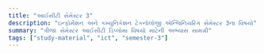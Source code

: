 ```yaml
---
title: "આઈસીટી સેમેસ્ટર 3"
description: "ઇન્ફોર્મેશન અને કમ્યુનિકેશન ટેકનોલોજી એન્જિનિયરિંગ સેમેસ્ટર 3ના વિષયો"
summary: "ત્રીજા સેમેસ્ટર આઈસીટી ડિપ્લોમા વિષયો માટેની અભ્યાસ સામગ્રી"
tags: ["study-material", "ict", "semester-3"]
---
```

